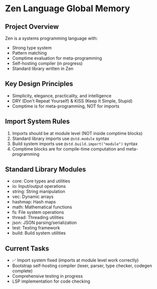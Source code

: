 # Zen Language Global Memory

## Project Overview
Zen is a systems programming language with:
- Strong type system
- Pattern matching
- Comptime evaluation for meta-programming
- Self-hosting compiler (in progress)
- Standard library written in Zen

## Key Design Principles
- Simplicity, elegance, practicality, and intelligence
- DRY (Don't Repeat Yourself) & KISS (Keep It Simple, Stupid)
- Comptime is for meta-programming, NOT for imports

## Import System Rules
1. Imports should be at module level (NOT inside comptime blocks)
2. Standard library imports use `@std.module` syntax
3. Build system imports use `@std.build.import("module")` syntax
4. Comptime blocks are for compile-time computation and meta-programming

## Standard Library Modules
- core: Core types and utilities
- io: Input/output operations
- string: String manipulation
- vec: Dynamic arrays
- hashmap: Hash maps
- math: Mathematical functions
- fs: File system operations
- thread: Threading utilities
- json: JSON parsing/serialization
- test: Testing framework
- build: Build system utilities

## Current Tasks
- ✅ Import system fixed (imports at module level work correctly)
- Bootstrap self-hosting compiler (lexer, parser, type checker, codegen complete)
- Comprehensive testing in progress
- LSP implementation for code checking
